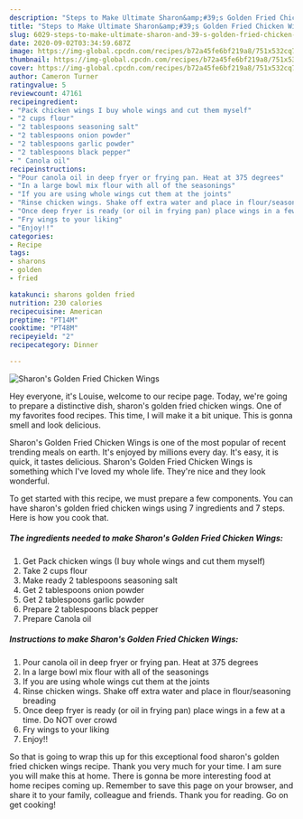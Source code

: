 ```yaml
---
description: "Steps to Make Ultimate Sharon&amp;#39;s Golden Fried Chicken Wings"
title: "Steps to Make Ultimate Sharon&amp;#39;s Golden Fried Chicken Wings"
slug: 6029-steps-to-make-ultimate-sharon-and-39-s-golden-fried-chicken-wings
date: 2020-09-02T03:34:59.687Z
image: https://img-global.cpcdn.com/recipes/b72a45fe6bf219a8/751x532cq70/sharons-golden-fried-chicken-wings-recipe-main-photo.jpg
thumbnail: https://img-global.cpcdn.com/recipes/b72a45fe6bf219a8/751x532cq70/sharons-golden-fried-chicken-wings-recipe-main-photo.jpg
cover: https://img-global.cpcdn.com/recipes/b72a45fe6bf219a8/751x532cq70/sharons-golden-fried-chicken-wings-recipe-main-photo.jpg
author: Cameron Turner
ratingvalue: 5
reviewcount: 47161
recipeingredient:
- "Pack chicken wings I buy whole wings and cut them myself"
- "2 cups flour"
- "2 tablespoons seasoning salt"
- "2 tablespoons onion powder"
- "2 tablespoons garlic powder"
- "2 tablespoons black pepper"
- " Canola oil"
recipeinstructions:
- "Pour canola oil in deep fryer or frying pan. Heat at 375 degrees"
- "In a large bowl mix flour with all of the seasonings"
- "If you are using whole wings cut them at the joints"
- "Rinse chicken wings. Shake off extra water and place in flour/seasoning breading"
- "Once deep fryer is ready (or oil in frying pan) place wings in a few at a time. Do NOT over crowd"
- "Fry wings to your liking"
- "Enjoy!!"
categories:
- Recipe
tags:
- sharons
- golden
- fried

katakunci: sharons golden fried 
nutrition: 230 calories
recipecuisine: American
preptime: "PT14M"
cooktime: "PT48M"
recipeyield: "2"
recipecategory: Dinner

---
```



![Sharon&#39;s Golden Fried Chicken Wings](https://img-global.cpcdn.com/recipes/b72a45fe6bf219a8/751x532cq70/sharons-golden-fried-chicken-wings-recipe-main-photo.jpg)

Hey everyone, it's Louise, welcome to our recipe page. Today, we're going to prepare a distinctive dish, sharon&#39;s golden fried chicken wings. One of my favorites food recipes. This time, I will make it a bit unique. This is gonna smell and look delicious.

Sharon&#39;s Golden Fried Chicken Wings is one of the most popular of recent trending meals on earth. It's enjoyed by millions every day. It's easy, it is quick, it tastes delicious. Sharon&#39;s Golden Fried Chicken Wings is something which I've loved my whole life. They're nice and they look wonderful.




To get started with this recipe, we must prepare a few components. You can have sharon&#39;s golden fried chicken wings using 7 ingredients and 7 steps. Here is how you cook that.

<!--inarticleads1-->

##### The ingredients needed to make Sharon&#39;s Golden Fried Chicken Wings:

1. Get Pack chicken wings (I buy whole wings and cut them myself)
1. Take 2 cups flour
1. Make ready 2 tablespoons seasoning salt
1. Get 2 tablespoons onion powder
1. Get 2 tablespoons garlic powder
1. Prepare 2 tablespoons black pepper
1. Prepare  Canola oil




<!--inarticleads2-->

##### Instructions to make Sharon&#39;s Golden Fried Chicken Wings:

1. Pour canola oil in deep fryer or frying pan. Heat at 375 degrees
1. In a large bowl mix flour with all of the seasonings
1. If you are using whole wings cut them at the joints
1. Rinse chicken wings. Shake off extra water and place in flour/seasoning breading
1. Once deep fryer is ready (or oil in frying pan) place wings in a few at a time. Do NOT over crowd
1. Fry wings to your liking
1. Enjoy!!




So that is going to wrap this up for this exceptional food sharon&#39;s golden fried chicken wings recipe. Thank you very much for your time. I am sure you will make this at home. There is gonna be more interesting food at home recipes coming up. Remember to save this page on your browser, and share it to your family, colleague and friends. Thank you for reading. Go on get cooking!
